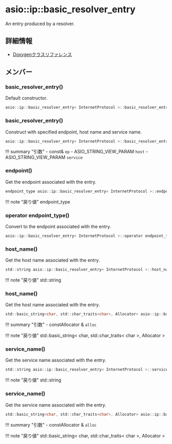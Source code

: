 # asio::ip::basic_resolver_entry

An entry produced by a resolver. 

## 詳細情報

- [Doxygenクラスリファレンス](https://lang-ship.com/reference/ESP32/latest/classasio_1_1ip_1_1basic__resolver__entry.html)

## メンバー





### basic_resolver_entry()
Default constructor.


```c
asio::ip::basic_resolver_entry< InternetProtocol >::basic_resolver_entry()
```



### basic_resolver_entry()
Construct with specified endpoint, host name and service name.


```c
asio::ip::basic_resolver_entry< InternetProtocol >::basic_resolver_entry(const endpoint_type &ep, ASIO_STRING_VIEW_PARAM host, ASIO_STRING_VIEW_PARAM service)
```

!!! summary "引数"
	- const& `ep` 
	- ASIO_STRING_VIEW_PARAM `host` 
	- ASIO_STRING_VIEW_PARAM `service` 



### endpoint()
Get the endpoint associated with the entry.


```c
endpoint_type asio::ip::basic_resolver_entry< InternetProtocol >::endpoint() const
```

!!! note "戻り値"
	endpoint_type



### operator endpoint_type()
Convert to the endpoint associated with the entry.


```c
asio::ip::basic_resolver_entry< InternetProtocol >::operator endpoint_type() const
```



### host_name()
Get the host name associated with the entry.


```c
std::string asio::ip::basic_resolver_entry< InternetProtocol >::host_name() const
```

!!! note "戻り値"
	std::string



### host_name()
Get the host name associated with the entry.


```c
std::basic_string<char, std::char_traits<char>, Allocator> asio::ip::basic_resolver_entry< InternetProtocol >::host_name(const Allocator &alloc=Allocator()) const
```

!!! summary "引数"
	- constAllocator & `alloc` 

!!! note "戻り値"
	std::basic_string< char, std::char_traits< char >, Allocator >



### service_name()
Get the service name associated with the entry.


```c
std::string asio::ip::basic_resolver_entry< InternetProtocol >::service_name() const
```

!!! note "戻り値"
	std::string



### service_name()
Get the service name associated with the entry.


```c
std::basic_string<char, std::char_traits<char>, Allocator> asio::ip::basic_resolver_entry< InternetProtocol >::service_name(const Allocator &alloc=Allocator()) const
```

!!! summary "引数"
	- constAllocator & `alloc` 

!!! note "戻り値"
	std::basic_string< char, std::char_traits< char >, Allocator >



